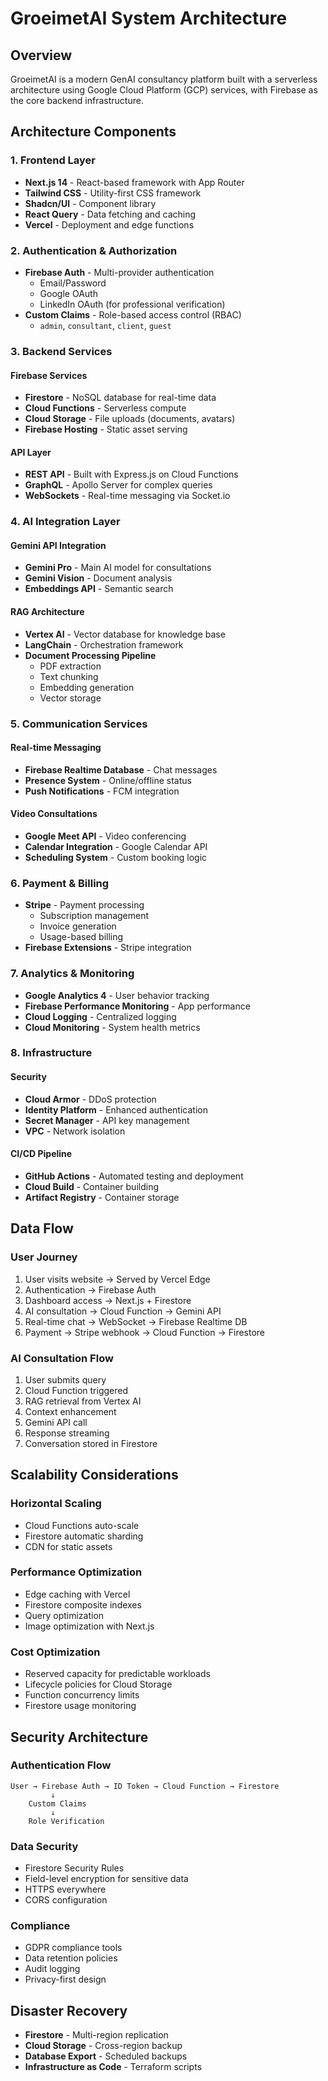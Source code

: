 # GroeimetAI System Architecture

## Overview

GroeimetAI is a modern GenAI consultancy platform built with a serverless architecture using Google Cloud Platform (GCP) services, with Firebase as the core backend infrastructure.

## Architecture Components

### 1. Frontend Layer

- **Next.js 14** - React-based framework with App Router
- **Tailwind CSS** - Utility-first CSS framework
- **Shadcn/UI** - Component library
- **React Query** - Data fetching and caching
- **Vercel** - Deployment and edge functions

### 2. Authentication & Authorization

- **Firebase Auth** - Multi-provider authentication
  - Email/Password
  - Google OAuth
  - LinkedIn OAuth (for professional verification)
- **Custom Claims** - Role-based access control (RBAC)
  - `admin`, `consultant`, `client`, `guest`

### 3. Backend Services

#### Firebase Services

- **Firestore** - NoSQL database for real-time data
- **Cloud Functions** - Serverless compute
- **Cloud Storage** - File uploads (documents, avatars)
- **Firebase Hosting** - Static asset serving

#### API Layer

- **REST API** - Built with Express.js on Cloud Functions
- **GraphQL** - Apollo Server for complex queries
- **WebSockets** - Real-time messaging via Socket.io

### 4. AI Integration Layer

#### Gemini API Integration

- **Gemini Pro** - Main AI model for consultations
- **Gemini Vision** - Document analysis
- **Embeddings API** - Semantic search

#### RAG Architecture

- **Vertex AI** - Vector database for knowledge base
- **LangChain** - Orchestration framework
- **Document Processing Pipeline**
  - PDF extraction
  - Text chunking
  - Embedding generation
  - Vector storage

### 5. Communication Services

#### Real-time Messaging

- **Firebase Realtime Database** - Chat messages
- **Presence System** - Online/offline status
- **Push Notifications** - FCM integration

#### Video Consultations

- **Google Meet API** - Video conferencing
- **Calendar Integration** - Google Calendar API
- **Scheduling System** - Custom booking logic

### 6. Payment & Billing

- **Stripe** - Payment processing
  - Subscription management
  - Invoice generation
  - Usage-based billing
- **Firebase Extensions** - Stripe integration

### 7. Analytics & Monitoring

- **Google Analytics 4** - User behavior tracking
- **Firebase Performance Monitoring** - App performance
- **Cloud Logging** - Centralized logging
- **Cloud Monitoring** - System health metrics

### 8. Infrastructure

#### Security

- **Cloud Armor** - DDoS protection
- **Identity Platform** - Enhanced authentication
- **Secret Manager** - API key management
- **VPC** - Network isolation

#### CI/CD Pipeline

- **GitHub Actions** - Automated testing and deployment
- **Cloud Build** - Container building
- **Artifact Registry** - Container storage

## Data Flow

### User Journey

1. User visits website → Served by Vercel Edge
2. Authentication → Firebase Auth
3. Dashboard access → Next.js + Firestore
4. AI consultation → Cloud Function → Gemini API
5. Real-time chat → WebSocket → Firebase Realtime DB
6. Payment → Stripe webhook → Cloud Function → Firestore

### AI Consultation Flow

1. User submits query
2. Cloud Function triggered
3. RAG retrieval from Vertex AI
4. Context enhancement
5. Gemini API call
6. Response streaming
7. Conversation stored in Firestore

## Scalability Considerations

### Horizontal Scaling

- Cloud Functions auto-scale
- Firestore automatic sharding
- CDN for static assets

### Performance Optimization

- Edge caching with Vercel
- Firestore composite indexes
- Query optimization
- Image optimization with Next.js

### Cost Optimization

- Reserved capacity for predictable workloads
- Lifecycle policies for Cloud Storage
- Function concurrency limits
- Firestore usage monitoring

## Security Architecture

### Authentication Flow

```
User → Firebase Auth → ID Token → Cloud Function → Firestore
         ↓
    Custom Claims
         ↓
    Role Verification
```

### Data Security

- Firestore Security Rules
- Field-level encryption for sensitive data
- HTTPS everywhere
- CORS configuration

### Compliance

- GDPR compliance tools
- Data retention policies
- Audit logging
- Privacy-first design

## Disaster Recovery

- **Firestore** - Multi-region replication
- **Cloud Storage** - Cross-region backup
- **Database Export** - Scheduled backups
- **Infrastructure as Code** - Terraform scripts
